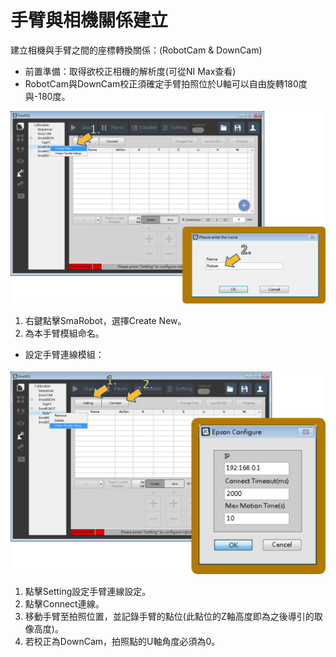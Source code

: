 # 手臂與相機關係建立

建立相機與手臂之間的座標轉換關係：\(RobotCam & DownCam\)

* 前置準備：取得欲校正相機的解析度\(可從NI Max查看\)
* RobotCam與DownCam校正須確定手臂拍照位於U軸可以自由旋轉180度與-180度。

![&#x5EFA;&#x7ACB;&#x624B;&#x81C2;&#x6A21;&#x7D44;](../../../.gitbook/assets/jian-li-shou-bi-mo-zu.jpg)

1. 右鍵點擊SmaRobot，選擇Create New。
2. 為本手臂模組命名。

* 設定手臂連線模組：

![&#x624B;&#x81C2;&#x9023;&#x7DDA;&#x6A21;&#x7D44;](../../../.gitbook/assets/she-ding-shou-bi-lian-xian-mo-zu.jpg)

1. 點擊Setting設定手臂連線設定。
2. 點擊Connect連線。
3. 移動手臂至拍照位置，並記錄手臂的點位\(此點位的Z軸高度即為之後導引的取像高度\)。
4. 若校正為DownCam，拍照點的U軸角度必須為0。

